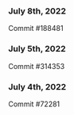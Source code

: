 ### July 8th, 2022

Commit #188481

### July 5th, 2022

Commit #314353


### July 4th, 2022

Commit #72281
